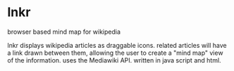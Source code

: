 lnkr
====

browser based mind map for wikipedia

lnkr displays wikipedia articles as draggable icons.
related articles will have a link drawn between them, allowing the user to create a "mind map" view of the information.
uses the Mediawiki API.
written in java script and html.
